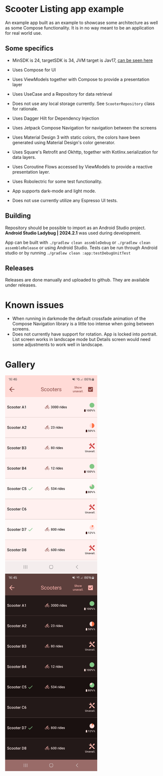 # Scooter Listing app example

An example app built as an example to showcase some architecture as well as some Compose functionality.
It is in no way meant to be an application for real world use.

## Some specifics
- MinSDK is 24, targetSDK is 34, JVM target is Jav17, [can be seen here](https://github.com/lenneryd/listing-app/blob/main/app/build.gradle.kts)
- Uses Compose for UI
- Uses ViewModels together with Compose to provide a presentation layer
- Uses UseCase and a Repository for data retrieval
- Does not use any local storage currently. See `ScooterRepository` class for rationale.
- Uses Dagger Hilt for Dependency Injection
- Uses Jetpack Compose Navigation for navigation between the screens
- Uses Material Design 3 with static colors, the colors have been generated using Material Design's color generator.
- Uses Square's Retrofit and Okhttp, together with Kotlinx.serialization for data layers.
- Uses Coroutine Flows accessed by ViewModels to provide a reactive presentation layer.
- Uses Robolectric for some test functionality.
- App supports dark-mode and light mode. 

- Does not use currently utilize any Espresso UI tests.

## Building
Repository should be possible to import as an Android Studio project. **Android Studio Ladybug | 2024.2.1** was used during development.

App can be built with `./gradlew clean assmbleDebug` or `./gradlew clean assembleRelease` or using Android Studio. 
Tests can be run through Android studio or by running `./gradlew clean :app:testDebugUnitTest`

## Releases
Releases are done manually and uploaded to github. They are available under releases.

# Known issues
- When running in darkmode the default crossfade animation of the Compose Navigation library is a little too intense when going between screens.
- Does not currently have support for rotation. App is locked into portrait. List screen works in landscape mode but Details screen would need some adjustments to work well in landscape.

# Gallery

<img src="Screenshot.png" alt="Screenshot" width="300"/>
<img src="Screenshot_darkmode.png" alt="Screenshot darkmode" width="300"/>
